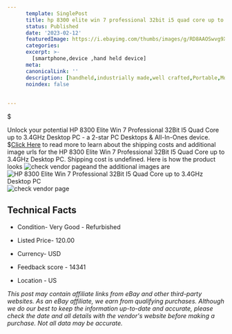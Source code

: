 ```yaml
---
      template: SinglePost
      title: hp 8300 elite win 7 professional 32bit i5 quad core up to 3 4ghz desktop pc
      status: Published
      date: '2023-02-12'
      featuredImage: https://i.ebayimg.com/thumbs/images/g/RD8AAOSwvg9XasS3/s-l225.jpg
      categories: 
      excerpt: >-
        [smartphone,device ,hand held device]
      meta:
      canonicalLink: ''
      description: [handheld,industrially made,well crafted,Portable,Mobile,Compact,Convenient,Lightweight,Maneuverable,Man-portable,Miniature,Carriable,Hand-held,Light,Holdable,Transportable,Mobile device,Pocket-sized,On-the-go,Wireless,Cordless,Compact size,Convenient size, smartphone,device ,hand held device]
      noindex: false
      
        
---
```

$

Unlock your potential HP 8300 Elite Win 7 Professional 32Bit I5 Quad Core up to 3.4GHz Desktop PC - a 2-star PC Desktops & All-In-Ones device.
$[Click Here](https://www.ebay.com/itm/255882554933?hash=item3b93c9ee35%3Ag%3ARD8AAOSwvg9XasS3&mkevt=1&mkcid=1&mkrid=711-53200-19255-0&campid=%253CePNCampaignId%253E&customid=%253CreferenceId%253E&toolid=10049) to read more to learn about the shipping costs and additional image urls for the HP 8300 Elite Win 7 Professional 32Bit I5 Quad Core up to 3.4GHz Desktop PC. Shipping cost is undefined. Here is how the product looks ![check vendor page](https://i.ebayimg.com/thumbs/images/g/RD8AAOSwvg9XasS3/s-l225.jpg)and the additional images are![HP 8300 Elite Win 7 Professional 32Bit I5 Quad Core up to 3.4GHz Desktop PC](https://i.ebayimg.com/images/g/RD8AAOSwvg9XasS3/s-l1600.jpg)![check vendor page](https://origin-galleryplus.ebayimg.com/ws/web/255882554933_2_0_1/225x225.jpg,https://origin-galleryplus.ebayimg.com/ws/web/255882554933_3_0_1/225x225.jpg,https://origin-galleryplus.ebayimg.com/ws/web/255882554933_4_0_1/225x225.jpg,https://origin-galleryplus.ebayimg.com/ws/web/255882554933_5_0_1/225x225.jpg,https://origin-galleryplus.ebayimg.com/ws/web/255882554933_6_0_1/225x225.jpg,https://origin-galleryplus.ebayimg.com/ws/web/255882554933_7_0_1/225x225.jpg,https://origin-galleryplus.ebayimg.com/ws/web/255882554933_8_0_1/225x225.jpg,https://origin-galleryplus.ebayimg.com/ws/web/255882554933_9_0_1/225x225.jpg,https://origin-galleryplus.ebayimg.com/ws/web/255882554933_10_0_1/225x225.jpg,https://origin-galleryplus.ebayimg.com/ws/web/255882554933_11_0_1/225x225.jpg,https://origin-galleryplus.ebayimg.com/ws/web/255882554933_12_0_1/225x225.jpg)



 ## Technical Facts 



     
      

 - Condition- Very Good - Refurbished 


      

 - Listed Price- 120.00 


      

 - Currency- USD 


      

 - Feedback score - 14341 


      

 - Location - US 


      
      

 *_This post may contain affiliate links from eBay and other third-party websites. As an eBay affiliate, we earn from qualifying purchases. Although we do our best to keep the information up-to-date and accurate, please check the date and all details with the vendor's website before making a purchase. Not all data may be accurate._*






